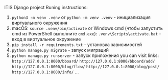 ITIS Django project
Runing instructions:
1. `python3 -m venv .venv` or `python -m venv .venv` - инициализация виртуального окружения
2. macOS: `source .venv/bin/activate` or Windows cmd (чтобы запустить cmd из PowerShell выполните `cmd.exe`): `.venv\Scripts\activate.bat` - вход в виртуальное окружение
3. `pip install -r requirements.txt` - установка зависимостей
4. `python manage.py migrate` - запуск миграций
5. `python manage.py runserver` - запуск приложения
you can visit links:
 `http://127.0.0.1:8000/bboard/`
 `http://127.0.0.1:8000/bboard/add/`
 `http://127.0.0.1:8000/blog/flow/`
 `http://127.0.0.1:8000/blog/post/`
 `http://127.0.0.1:8000/info/`
 ...
